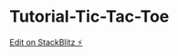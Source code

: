 # Tutorial-Tic-Tac-Toe

[Edit on StackBlitz ⚡️](https://stackblitz.com/edit/stackblitz-starters-akexkp)